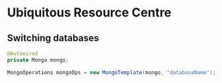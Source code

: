 # Ubiquitous Resource Centre

## Switching databases

```java
@Autowired
private Mongo mongo;
```

```java
MongoOperations mongoOps = new MongoTemplate(mongo, "databaseName");
```
